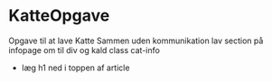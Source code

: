 # KatteOpgave

Opgave til at lave Katte Sammen uden kommunikation
lav section på infopage om til div og kald class cat-info
+ læg h1 ned i toppen af article